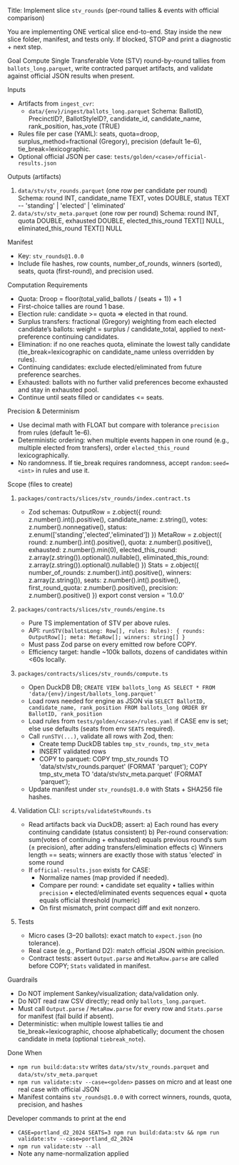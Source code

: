 Title: Implement slice `stv_rounds` (per-round tallies & events with official comparison)

You are implementing ONE vertical slice end-to-end. Stay inside the new slice folder, manifest, and tests only. If blocked, STOP and print a diagnostic + next step.

Goal
Compute Single Transferable Vote (STV) round-by-round tallies from `ballots_long.parquet`, write contracted parquet artifacts, and validate against official JSON results when present.

Inputs
- Artifacts from `ingest_cvr`:
  - `data/{env}/ingest/ballots_long.parquet`
    Schema: BallotID, PrecinctID?, BallotStyleID?, candidate_id, candidate_name, rank_position, has_vote (TRUE)
- Rules file per case (YAML): seats, quota=droop, surplus_method=fractional (Gregory), precision (default 1e-6), tie_break=lexicographic.
- Optional official JSON per case: `tests/golden/<case>/official-results.json`

Outputs (artifacts)
1) `data/stv/stv_rounds.parquet`  (one row per candidate per round)
   Schema:
     round INT, candidate_name TEXT, votes DOUBLE,
     status TEXT  -- 'standing' | 'elected' | 'eliminated'
2) `data/stv/stv_meta.parquet`   (one row per round)
   Schema:
     round INT, quota DOUBLE, exhausted DOUBLE, elected_this_round TEXT[] NULL, eliminated_this_round TEXT[] NULL

Manifest
- Key: `stv_rounds@1.0.0`
- Include file hashes, row counts, number_of_rounds, winners (sorted), seats, quota (first-round), and precision used.

Computation Requirements
- Quota: Droop = floor(total_valid_ballots / (seats + 1)) + 1
- First-choice tallies are round 1 base.
- Election rule: candidate >= quota ⇒ elected in that round.
- Surplus transfers: fractional (Gregory) weighting from each elected candidate’s ballots:
    weight = surplus / candidate_total, applied to next-preference continuing candidates.
- Elimination: if no one reaches quota, eliminate the lowest tally candidate (tie_break=lexicographic on candidate_name unless overridden by rules).
- Continuing candidates: exclude elected/eliminated from future preference searches.
- Exhausted: ballots with no further valid preferences become exhausted and stay in exhausted pool.
- Continue until seats filled or candidates <= seats.

Precision & Determinism
- Use decimal math with FLOAT but compare with tolerance `precision` from rules (default 1e-6).
- Deterministic ordering: when multiple events happen in one round (e.g., multiple elected from transfers), order `elected_this_round` lexicographically.
- No randomness. If tie_break requires randomness, accept `random:seed=<int>` in rules and use it.

Scope (files to create)
1) `packages/contracts/slices/stv_rounds/index.contract.ts`
   - Zod schemas:
     OutputRow = z.object({
       round: z.number().int().positive(),
       candidate_name: z.string(),
       votes: z.number().nonnegative(),
       status: z.enum(['standing','elected','eliminated'])
     })
     MetaRow = z.object({
       round: z.number().int().positive(),
       quota: z.number().positive(),
       exhausted: z.number().min(0),
       elected_this_round: z.array(z.string()).optional().nullable(),
       eliminated_this_round: z.array(z.string()).optional().nullable()
     })
     Stats = z.object({
       number_of_rounds: z.number().int().positive(),
       winners: z.array(z.string()),
       seats: z.number().int().positive(),
       first_round_quota: z.number().positive(),
       precision: z.number().positive()
     })
     export const version = '1.0.0'

2) `packages/contracts/slices/stv_rounds/engine.ts`
   - Pure TS implementation of STV per above rules.
   - API: `runSTV(ballotsLong: Row[], rules: Rules): { rounds: OutputRow[]; meta: MetaRow[]; winners: string[] }`
   - Must pass Zod parse on every emitted row before COPY.
   - Efficiency target: handle ~100k ballots, dozens of candidates within <60s locally.

3) `packages/contracts/slices/stv_rounds/compute.ts`
   - Open DuckDB DB; `CREATE VIEW ballots_long AS SELECT * FROM 'data/{env}/ingest/ballots_long.parquet'`
   - Load rows needed for engine as JSON via `SELECT BallotID, candidate_name, rank_position FROM ballots_long ORDER BY BallotID, rank_position`
   - Load rules from `tests/golden/<case>/rules.yaml` if CASE env is set; else use defaults (seats from env `SEATS` required).
   - Call `runSTV(...)`, validate all rows with Zod, then:
       * Create temp DuckDB tables `tmp_stv_rounds`, `tmp_stv_meta`
       * INSERT validated rows
       * COPY to parquet:
         COPY tmp_stv_rounds TO 'data/stv/stv_rounds.parquet' (FORMAT 'parquet');
         COPY tmp_stv_meta   TO 'data/stv/stv_meta.parquet'   (FORMAT 'parquet');
   - Update manifest under `stv_rounds@1.0.0` with Stats + SHA256 file hashes.

4) Validation CLI: `scripts/validateStvRounds.ts`
   - Read artifacts back via DuckDB; assert:
     a) Each round has every continuing candidate (status consistent)
     b) Per-round conservation: sum(votes of continuing + exhausted) equals previous round’s sum (± precision), after adding transfers/elimination effects
     c) Winners length == seats; winners are exactly those with status 'elected' in some round
   - If `official-results.json` exists for CASE:
     - Normalize names (map provided if needed).
     - Compare per round:
        • candidate set equality
        • tallies within `precision`
        • elected/eliminated events sequences equal
        • quota equals official threshold (numeric)
     - On first mismatch, print compact diff and exit nonzero.

5) Tests
   - Micro cases (3–20 ballots): exact match to `expect.json` (no tolerance).
   - Real case (e.g., Portland D2): match official JSON within precision.
   - Contract tests: assert `Output.parse` and `MetaRow.parse` are called before COPY; `Stats` validated in manifest.

Guardrails
- Do NOT implement Sankey/visualization; data/validation only.
- Do NOT read raw CSV directly; read only `ballots_long.parquet`.
- Must call `Output.parse` / `MetaRow.parse` for every row and `Stats.parse` for manifest (fail build if absent).
- Deterministic: when multiple lowest tallies tie and tie_break=lexicographic, choose alphabetically; document the chosen candidate in meta (optional `tiebreak_note`).

Done When
- `npm run build:data:stv` writes `data/stv/stv_rounds.parquet` and `data/stv/stv_meta.parquet`
- `npm run validate:stv --case=<golden>` passes on micro and at least one real case with official JSON
- Manifest contains `stv_rounds@1.0.0` with correct winners, rounds, quota, precision, and hashes

Developer commands to print at the end
- `CASE=portland_d2_2024 SEATS=3 npm run build:data:stv && npm run validate:stv --case=portland_d2_2024`
- `npm run validate:stv --all`
- Note any name-normalization applied
